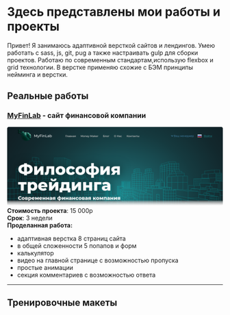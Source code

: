 # Здесь представлены мои работы и проекты  
Привет! Я занимаюсь адаптивной версткой сайтов и лендингов. Умею работать с sass, js, git, pug а также настраивать gulp  для сборки проектов. Работаю по современным стандартам,использую flexbox и grid технологии. В верстке применяю схожие с БЭМ принципы нейминга и верстки. 

## Реальные работы  
### [MyFinLab](https://myfinlab.ru) - сайт финансовой компании  
   ![MyFinLabDesign][mfl_bg]  
   __Стоимость проекта__: 15 000р  
   __Срок__: 3 недели  
   __Проделанная работа:__
   - адаптивная верстка 8 страниц сайта
   - в общей сложенности 5 попапов и форм
   - калькулятор
   - видео на главной странице с возможностью пропуска
   - простые анимации
   - секция комментариев с возможностью ответа
  
---  
   
## Тренировочные макеты

   
   
[mfl_bg]: https://github.com/Si1entWanderer/portfolio/blob/main/mfl_bg1.png 'mfl'
